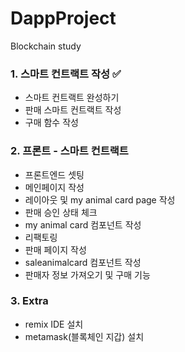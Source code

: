 # DappProject
Blockchain study

### 1. 스마트 컨트랙트 작성 ✅
  * 스마트 컨트랙트 완성하기
  * 판매 스마트 컨트랙트 작성
  * 구매 함수 작성

### 2. 프론트 - 스마트 컨트랙트
  * 프론트엔드 셋팅
  * 메인페이지 작성
  * 레이아웃 및 my animal card page 작성
  * 판매 승인 상태 체크
  * my animal card 컴포넌트 작성
  * 리팩토링
  * 판매 페이지 작성
  * saleanimalcard 컴포넌트 작성
  * 판매자 정보 가져오기 및 구매 기능

### 3. Extra
  * remix IDE 설치
  * metamask(블록체인 지갑) 설치
